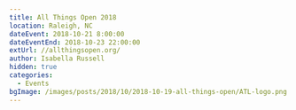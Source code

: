 ```yaml
---
title: All Things Open 2018
location: Raleigh, NC
dateEvent: 2018-10-21 8:00:00
dateEventEnd: 2018-10-23 22:00:00
extUrl: //allthingsopen.org/
author: Isabella Russell
hidden: true
categories:
  - Events
bgImage: /images/posts/2018/10/2018-10-19-all-things-open/ATL-logo.png
---
```

